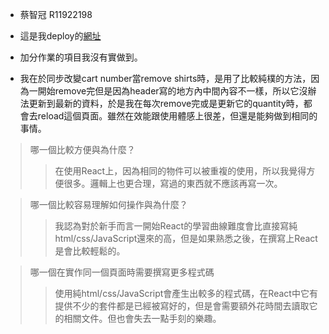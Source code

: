 - 蔡智冠 R11922198

- 這是我deploy的[網址](https://effulgent-marshmallow-ee14b9.netlify.app)

- 加分作業的項目我沒有實做到。

- 我在於同步改變cart number當remove shirts時，是用了比較純樸的方法，因為一開始remove完但是因為header寫的地方內中間內容不一樣，所以它沒辦法更新到最新的資料，於是我在每次remove完或是更新它的quantity時，都會去reload這個頁面。雖然在效能跟使用體感上很差，但還是能夠做到相同的事情。

> 哪一個比較方便與為什麼？
>> 在使用React上，因為相同的物件可以被重複的使用，所以我覺得方便很多。邏輯上也更合理，寫過的東西就不應該再寫一次。

> 哪一個比較容易理解如何操作與為什麼？
>> 我認為對於新手而言一開始React的學習曲線難度會比直接寫純html/css/JavaScript還來的高，但是如果熟悉之後，在撰寫上React是會比較輕鬆的。

> 哪一個在實作同一個頁面時需要撰寫更多程式碼
>>  使用純html/css/JavaScript會產生出較多的程式碼，在React中它有提供不少的套件都是已經被寫好的，但是會需要額外花時間去讀取它的相關文件。但也會失去一點手刻的樂趣。
